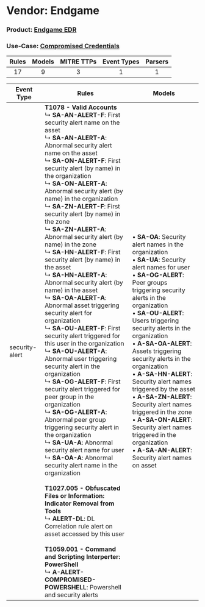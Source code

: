 Vendor: Endgame
===============
### Product: [Endgame EDR](../ds_endgame_endgame_edr.md)
### Use-Case: [Compromised Credentials](../../../../UseCases/uc_compromised_credentials.md)

| Rules | Models | MITRE TTPs | Event Types | Parsers |
|:-----:|:------:|:----------:|:-----------:|:-------:|
|  17   |   9    |     3      |      1      |    1    |

| Event Type     | Rules                                                                                                                                                                                                                                                                                                                                                                                                                                                                                                                                                                                                                                                                                                                                                                                                                                                                                                                                                                                                                                                                                                                                                                                                                                                                                                                                                                                                                                                                                                                                                                             | Models                                                                                                                                                                                                                                                                                                                                                                                                                                                                                                                                                                                                                                                    |
| -------------- | --------------------------------------------------------------------------------------------------------------------------------------------------------------------------------------------------------------------------------------------------------------------------------------------------------------------------------------------------------------------------------------------------------------------------------------------------------------------------------------------------------------------------------------------------------------------------------------------------------------------------------------------------------------------------------------------------------------------------------------------------------------------------------------------------------------------------------------------------------------------------------------------------------------------------------------------------------------------------------------------------------------------------------------------------------------------------------------------------------------------------------------------------------------------------------------------------------------------------------------------------------------------------------------------------------------------------------------------------------------------------------------------------------------------------------------------------------------------------------------------------------------------------------------------------------------------------------- | --------------------------------------------------------------------------------------------------------------------------------------------------------------------------------------------------------------------------------------------------------------------------------------------------------------------------------------------------------------------------------------------------------------------------------------------------------------------------------------------------------------------------------------------------------------------------------------------------------------------------------------------------------- |
| security-alert | <b>T1078 - Valid Accounts</b><br> ↳ <b>SA-AN-ALERT-F</b>: First security alert name on the asset<br> ↳ <b>SA-AN-ALERT-A</b>: Abnormal security alert name on the asset<br> ↳ <b>SA-ON-ALERT-F</b>: First security alert (by name) in the organization<br> ↳ <b>SA-ON-ALERT-A</b>: Abnormal security alert (by name) in the organization<br> ↳ <b>SA-ZN-ALERT-F</b>: First security alert (by name) in the zone<br> ↳ <b>SA-ZN-ALERT-A</b>: Abnormal security alert (by name) in the zone<br> ↳ <b>SA-HN-ALERT-F</b>: First security alert (by name) in the asset<br> ↳ <b>SA-HN-ALERT-A</b>: Abnormal security alert (by name) in the asset<br> ↳ <b>SA-OA-ALERT-A</b>: Abnormal asset triggering security alert for organization<br> ↳ <b>SA-OU-ALERT-F</b>: First security alert triggered for this user in the organization<br> ↳ <b>SA-OU-ALERT-A</b>: Abnormal user triggering security alert in the organization<br> ↳ <b>SA-OG-ALERT-F</b>: First security alert triggered for peer group in the organization<br> ↳ <b>SA-OG-ALERT-A</b>: Abnormal peer group triggering security alert in the organization<br> ↳ <b>SA-UA-A</b>: Abnormal security alert name for user<br> ↳ <b>SA-OA-A</b>: Abnormal security alert name in the organization<br><br><b>T1027.005 - Obfuscated Files or Information: Indicator Removal from Tools</b><br> ↳ <b>ALERT-DL</b>: DL Correlation rule alert on asset accessed by this user<br><br><b>T1059.001 - Command and Scripting Interperter: PowerShell</b><br> ↳ <b>A-ALERT-COMPROMISED-POWERSHELL</b>: Powershell and security alerts |  • <b>SA-OA</b>: Security alert names in the organization<br> • <b>SA-UA</b>: Security alert names for user<br> • <b>SA-OG-ALERT</b>: Peer groups triggering security alerts in the organization<br> • <b>SA-OU-ALERT</b>: Users triggering security alerts in the organization<br> • <b>A-SA-OA-ALERT</b>: Assets triggering security alerts in the organization<br> • <b>A-SA-HN-ALERT</b>: Security alert names triggered by the asset<br> • <b>A-SA-ZN-ALERT</b>: Security alert names triggered in the zone<br> • <b>A-SA-ON-ALERT</b>: Security alert names triggered in the organization<br> • <b>A-SA-AN-ALERT</b>: Security alert names on asset |